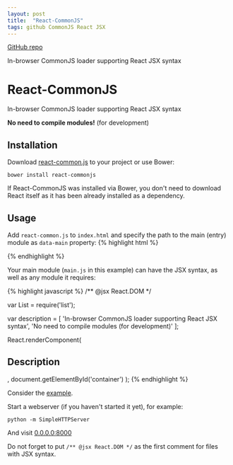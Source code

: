 ```yaml
---
layout: post
title:  "React-CommonJS"
tags: github CommonJS React JSX
---
```


[GitHub repo](https://github.com/Indamix/React-CommonJS)

In-browser CommonJS loader supporting React JSX syntax

React-CommonJS
==============

In-browser CommonJS loader supporting React JSX syntax

**No need to compile modules!** (for development)

## Installation

Download [react-common.js](https://raw.github.com/Indamix/React-CommonJS/master/react-common.js) to your project or use Bower:

```
bower install react-commonjs
```

If React-CommonJS was installed via Bower, you don't need to download React itself as it has been already installed as a dependency.

## Usage

Add ```react-common.js``` to ```index.html``` and specify the path to the main (entry) module as ```data-main``` property:
{% highlight html %}
<!DOCTYPE html>
<html>
<head>
</head>
<body>
    <div id="container"></div>
    <script src="bower_components/react-commonjs/react-common.js" data-main="js/main.js"></script>
</body>
</html>
{% endhighlight %}

Your main module (```main.js``` in this example) can have the JSX syntax, as well as any module it requires:

{% highlight javascript %}
/** @jsx React.DOM */

var List = require('list');

var description = [
  'In-browser CommonJS loader supporting React JSX syntax',
  'No need to compile modules (for development)'
];

React.renderComponent(
  <div>
    <h2>Description</h2>
    <List items={description}/>
  </div>,
  document.getElementById('container')
);
{% endhighlight %}

Consider the [example](https://github.com/Indamix/React-CommonJS/tree/master/example).

Start a webserver (if you haven't started it yet), for example:

```
python -m SimpleHTTPServer
```

And visit [0.0.0.0:8000](http://0.0.0.0:8000)


Do not forget to put ```/** @jsx React.DOM */``` as the first comment for files with JSX syntax.
